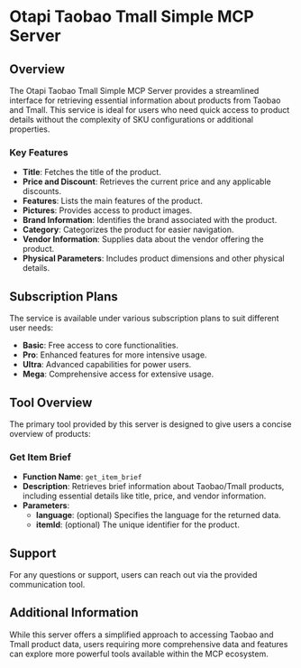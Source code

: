 # Otapi Taobao Tmall Simple MCP Server

## Overview

The Otapi Taobao Tmall Simple MCP Server provides a streamlined interface for retrieving essential information about products from Taobao and Tmall. This service is ideal for users who need quick access to product details without the complexity of SKU configurations or additional properties. 

### Key Features

- **Title**: Fetches the title of the product.
- **Price and Discount**: Retrieves the current price and any applicable discounts.
- **Features**: Lists the main features of the product.
- **Pictures**: Provides access to product images.
- **Brand Information**: Identifies the brand associated with the product.
- **Category**: Categorizes the product for easier navigation.
- **Vendor Information**: Supplies data about the vendor offering the product.
- **Physical Parameters**: Includes product dimensions and other physical details.

## Subscription Plans

The service is available under various subscription plans to suit different user needs:

- **Basic**: Free access to core functionalities.
- **Pro**: Enhanced features for more intensive usage.
- **Ultra**: Advanced capabilities for power users.
- **Mega**: Comprehensive access for extensive usage.

## Tool Overview

The primary tool provided by this server is designed to give users a concise overview of products:

### Get Item Brief

- **Function Name**: `get_item_brief`
- **Description**: Retrieves brief information about Taobao/Tmall products, including essential details like title, price, and vendor information.
- **Parameters**:
  - **language**: (optional) Specifies the language for the returned data.
  - **itemId**: (optional) The unique identifier for the product.

## Support

For any questions or support, users can reach out via the provided communication tool.

## Additional Information

While this server offers a simplified approach to accessing Taobao and Tmall product data, users requiring more comprehensive data and features can explore more powerful tools available within the MCP ecosystem.